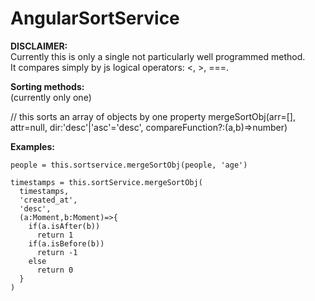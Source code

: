 # AngularSortService

**DISCLAIMER:**  
Currently this is only a single not particularly well programmed method.  
It compares simply by js logical operators: <, >, ===.

**Sorting methods:**  
(currently only one)  

// this sorts an array of objects by one property
mergeSortObj(arr=[], attr=null, dir:'desc'|'asc'='desc', compareFunction?:(a,b)=>number)

**Examples:**  
```
people = this.sortservice.mergeSortObj(people, 'age')

timestamps = this.sortService.mergeSortObj(
  timestamps,
  'created_at',
  'desc',
  (a:Moment,b:Moment)=>{
    if(a.isAfter(b))
      return 1
    if(a.isBefore(b))
      return -1
    else
      return 0
  }
)
```
